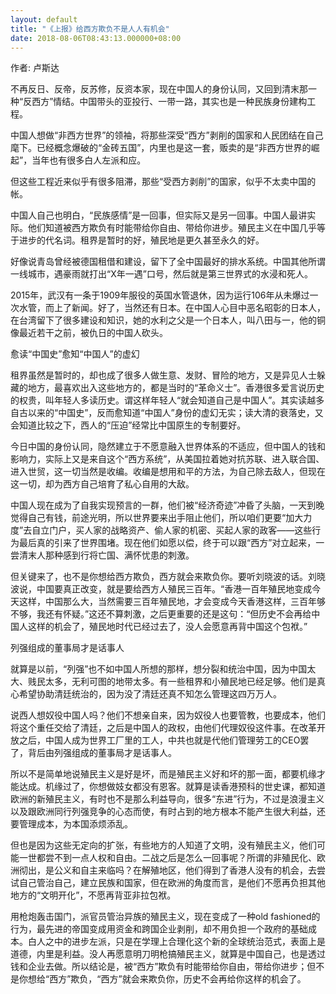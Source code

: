 ```yaml
---
layout: default
title: "《上报》给西方欺负不是人人有机会"
date: 2018-08-06T08:43:13.000000+08:00
---
```


作者: 卢斯达

不再反日、反帝，反苏修，反资本家，现在中国人的身份认同，又回到清末那一种“反西方”情结。中国带头的亚投行、一带一路，其实也是一种民族身份建构工程。

中国人想做“非西方世界”的领袖，将那些深受“西方”剥削的国家和人民团结在自己麾下。已经概念爆破的“金砖五国”，内里也是这一套，贩卖的是“非西方世界的崛起”，当年也有很多白人左派和应。

但这些工程近来似乎有很多阻滞，那些“受西方剥削”的国家，似乎不太卖中国的帐。

中国人自己也明白，“民族感情”是一回事，但实际又是另一回事。中国人最讲实际。他们知道被西方欺负有时能带给你自由、带给你进步。殖民主义在中国几乎等于进步的代名词。租界是暂时的好，殖民地是更久甚至永久的好。

好像说青岛曾经被德国租借和建设，留下了全中国最好的排水系统。中国其他所谓一线城市，遇豪雨就打出“X年一遇”口号，然后就是第三世界式的水浸和死人。

2015年，武汉有一条于1909年服役的英国水管退休，因为运行106年从未爆过一次水管，而上了新闻。好了，当然还有日本。在中国人心目中恶名昭彰的日本人，在台湾留下了很多建设和知识，她的水利之父是一个日本人，叫八田与一，他的铜像最近若干之前，被仇日的中国人砍头。

愈读“中国史”愈知“中国人”的虚幻

租界虽然是暂时的，却也成了很多人做生意、发财、冒险的地方，又是异见人士躲藏的地方，最喜欢出入这些地方的，都是当时的“革命义士”。香港很多爱言说历史的权贵，叫年轻人多读历史。谓这样年轻人“就会知道自己是中国人”。其实读越多自古以来的“中国史”，反而愈知道“中国人”身份的虚幻无实；读大清的衰落史，又会知道比较之下，西人的“压迫”经常比中国原生的专制要好。

今日中国的身份认同，隐然建立于不愿意融入世界体系的不适应，但中国人的钱和影响力，实际上又是来自这个“西方系统”，从美国拉着她对抗苏联、进入联合国、进入世贸，这一切当然是收编。收编是想用和平的方法，为自己除去敌人，但现在这一切，却为西方自己培育了私心自用的大敌。

中国人现在成为了自我实现预言的一群，他们被“经济奇迹”冲昏了头脑，一天到晚觉得自己有钱，前途光明，所以世界要来出手阻止他们，所以咱们更要“加大力度”去自立门户，买人家的战略资产、偷人家的机密、买起人家的政客——这些行为最后真的引来了世界围堵。现在他们如愿以偿，终于可以跟“西方”对立起来，一尝清末人那种感到行将亡国、满怀忧患的刺激。

但关键来了，也不是你想给西方欺负，西方就会来欺负你。要听刘晓波的话。刘晓波说，中国要真正改变，就是要给西方人殖民三百年。“香港一百年殖民地变成今天这样，中国那么大，当然需要三百年殖民地，才会变成今天香港这样，三百年够不够，我还有怀疑。”这还不算刺激，之后更重要的还是这句：“但历史不会再给中国人这样的机会了，殖民地时代已经过去了，没人会愿意再背中国这个包袱。”

列强组成的董事局才是话事人

就算是以前，“列强”也不如中国人所想的那样，想分裂和统治中国，因为中国太大、贱民太多，无利可图的地带太多。有一些租界和小殖民地已经足够。他们是真心希望协助清廷统治的，因为没了清廷还真不知怎么管理这四万万人。

说西人想奴役中国人吗？他们不想亲自来，因为奴役人也要管教，也要成本，他们将这个重任交给了清廷，之后是中国人的政权，由他们代理奴役这件事。在改革开放之后，中国人成为世界工厂里的工人，中共也就是代他们管理劳工的CEO罢了，背后由列强组成的董事局才是话事人。

所以不是简单地说殖民主义是好是坏，而是殖民主义好和坏的那一面，都要机缘才能达成。机缘过了，你想做妓女都没有恩客。就算是读香港预科的世史课，都知道欧洲的新殖民主义，有时也不是那么利益导向，很多“东进”行为，不过是浪漫主义以及跟欧洲同行列强竞争的心态而使，有时占到的地方根本不能产生很大利益，还要管理成本，为本国添烦添乱。

但也是因为这些无定向的扩张，有些地方的人知道了文明，没有殖民主义，他们可能一世都尝不到一点人权和自由。二战之后是怎么一回事呢？所谓的非殖民化、欧洲彻出，是公义和自主来临吗？在解殖地区，他们得到了香港人没有的机会，去尝试自己管治自己，建立民族和国家，但在欧洲的角度而言，是他们不愿再负担其他地方的“文明开化”，不愿再背亚非拉包袱。

用枪炮轰击国门，派官员管治异族的殖民主义，现在变成了一种old fashioned的行为，最先进的帝国变成用资金和跨国企业剥削，却不用负担一个政府的基础成本。白人之中的进步左派，只是在学理上合理化这个新的全球统治范式，表面上是道德，内里是利益。没人再愿意明刀明枪搞殖民主义，就算是中国自己，也是透过钱和企业去做。所以结论是，被“西方”欺负有时能带给你自由，带给你进步；但不是你想给“西方”欺负，“西方”就会来欺负你，历史不会再给你这样的机会了。

